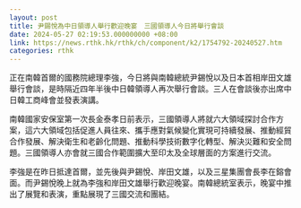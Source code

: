 ```yaml
---
layout: post
title: 尹錫悅為中日領導人舉行歡迎晚宴　三國領導人今日將舉行會談
date: 2024-05-27 02:19:53.000000000 +08:00
link: https://news.rthk.hk/rthk/ch/component/k2/1754792-20240527.htm
categories: rthk
---
```


正在南韓首爾的國務院總理李強，今日將與南韓總統尹錫悅以及日本首相岸田文雄舉行會談，是時隔近四年半後中日韓領導人再次舉行會談。三人在會談後亦出席中日韓工商峰會並發表演講。

南韓國家安保室第一次長金泰孝日前表示，三國領導人將就六大領域探討合作方案，這六大領域包括促進人員往來、攜手應對氣候變化實現可持續發展、推動經貿合作發展、解決衛生和老齡化問題、推動科學技術數字化轉型、解決災難和安全問題。三國領導人亦會就三國合作範圍擴大至印太及全球層面的方案進行交流。

李強是在昨日抵達首爾，並先後與尹錫悅、岸田文雄，以及三星集團會長李在鎔會面。而尹錫悅晚上就為李強和岸田文雄舉行歡迎晚宴。南韓總統室表示，晚宴中推出了展覽和表演，重點展現了三國交流和團結。

